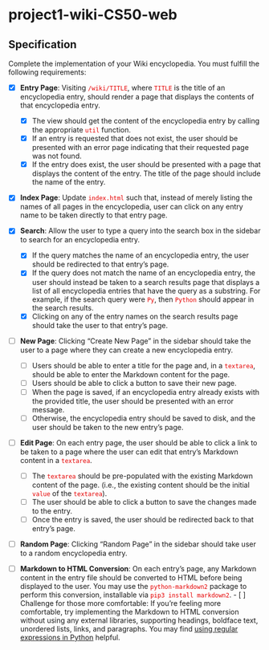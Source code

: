 <style>
    code {
        color: rgb(230, 0, 0);
    }
</style>


# project1-wiki-CS50-web

##  Specification

Complete the implementation of your Wiki encyclopedia. You must fulfill the following requirements:

- [x]   **Entry Page**: Visiting `/wiki/TITLE`, where `TITLE` is the title of an encyclopedia entry, should render a page that displays the contents of that encyclopedia entry.
    -   [x]    The view should get the content of the encyclopedia entry by calling the appropriate `util` function.
    -   [x]    If an entry is requested that does not exist, the user should be presented with an error page indicating that their requested page was not found.
    -   [x]    If the entry does exist, the user should be presented with a page that displays the content of the entry. The title of the page should include the name of the entry.

-   [x] **Index Page**: Update `index.html` such that, instead of merely listing the names of all pages in the encyclopedia, user can click on any entry name to be taken directly to that entry page.

-   [x] **Search**: Allow the user to type a query into the search box in the sidebar to search for an encyclopedia entry.
    -   [x]    If the query matches the name of an encyclopedia entry, the user should be redirected to that entry’s page.
    -   [x]    If the query does not match the name of an encyclopedia entry, the user should instead be taken to a search results page that displays a list of all encyclopedia entries that have the query as a substring. For example, if the search query were `Py`, then `Python` should appear in the search results.
    -   [x]    Clicking on any of the entry names on the search results page should take the user to that entry’s page.

-   [ ] **New Page**: Clicking “Create New Page” in the sidebar should take the user to a page where they can create a new encyclopedia entry.
    -   [ ]    Users should be able to enter a title for the page and, in a `textarea`, should be able to enter the Markdown content for the page.
    -   [ ]    Users should be able to click a button to save their new page.
    -   [ ]    When the page is saved, if an encyclopedia entry already exists with the provided title, the user should be presented with an error message.
    -   [ ]    Otherwise, the encyclopedia entry should be saved to disk, and the user should be taken to the new entry’s page.

-   [ ] **Edit Page**: On each entry page, the user should be able to click a link to be taken to a page where the user can edit that entry’s Markdown content in a `textarea`.
    -   [ ]    The `textarea` should be pre-populated with the existing Markdown content of the page. (i.e., the existing content should be the initial `value` of the `textarea`).
    -   [ ]    The user should be able to click a button to save the changes made to the entry.
    -   [ ]    Once the entry is saved, the user should be redirected back to that entry’s page.
-   [ ]    **Random Page**: Clicking “Random Page” in the sidebar should take user to a random encyclopedia entry.
-   [ ]    **Markdown to HTML Conversion**: On each entry’s page, any Markdown content in the entry file should be converted to HTML before being displayed to the user. You may use the `python-markdown2` package to perform this conversion, installable via `pip3 install markdown2`.
    -   [ ]    Challenge for those more comfortable: If you’re feeling more comfortable, try implementing the Markdown to HTML conversion without using any external libraries, supporting headings, boldface text, unordered lists, links, and paragraphs. You may find [using regular expressions in Python](https://docs.python.org/3/howto/regex.html) helpful.
